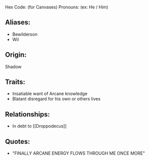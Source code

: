 Hex Code: (for Canvases)
Pronouns: (ex: He / Him)

## Aliases:
 - Bewilderson
 - Wil
 
## Origin: 
Shadow

## Traits:
- Insatiable want of Arcane knowledge
- Blatant disregard for his own or others lives
 
## Relationships:
- In debt to [[Droppodecus]] 

## Quotes:
- "FINALLY ARCANE ENERGY FLOWS THROUGH ME ONCE MORE"